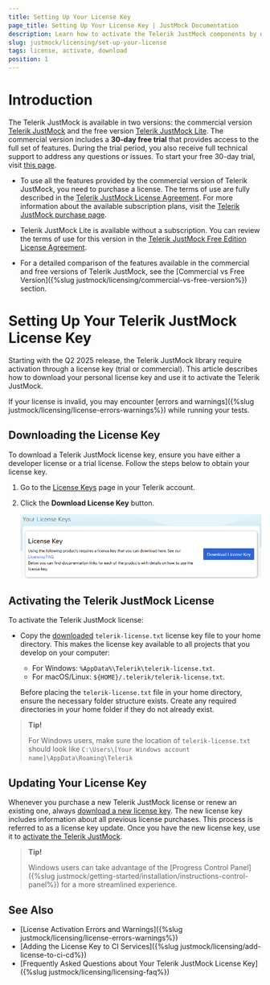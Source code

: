 ```yaml
---
title: Setting Up Your License Key
page_title: Setting Up Your License Key | JustMock Documentation
description: Learn how to activate the Telerik JustMock components by downloading and setting up your Telerik components license key.
slug: justmock/licensing/set-up-your-license
tags: license, activate, download
position: 1
---
```


# Introduction

The Telerik JustMock is available in two versions: the commercial version [Telerik JustMock](https://www.telerik.com/products/mocking.aspx) and the free version [Telerik JustMock Lite](https://www.telerik.com/justmock/free-mocking). The commercial version includes a **30-day free trial** that provides access to the full set of features. During the trial period, you also receive full technical support to address any questions or issues. To start your free 30-day trial, visit [this page](https://www.telerik.com/try/justmock).

* To use all the features provided by the commercial version of Telerik JustMock, you need to purchase a license. The terms of use are fully described in the [Telerik JustMock License Agreement](https://www.telerik.com/purchase/license-agreement/justmock-dlw-s). For more information about the available subscription plans, visit the [Telerik JustMock purchase page](https://www.telerik.com/purchase/individual-justmock.aspx).

* Telerik JustMock Lite is available without a subscription. You can review the terms of use for this version in the [Telerik JustMock Free Edition License Agreement](https://www.telerik.com/purchase/license-agreement/justmock-free-edition).

* For a detailed comparison of the features available in the commercial and free versions of Telerik JustMock, see the [Commercial vs Free Version]({%slug justmock/licensing/commercial-vs-free-version%}) section.

# Setting Up Your Telerik JustMock License Key

Starting with the Q2 2025 release, the Telerik JustMock library require activation through a license key (trial or commercial). This article describes how to download your personal license key and use it to activate the Telerik JustMock.

If your license is invalid, you may encounter [errors and warnings]({%slug justmock/licensing/license-errors-warnings%}) while running your tests.

## Downloading the License Key

To download a Telerik JustMock license key, ensure you have either a developer license or a trial license. Follow the steps below to obtain your license key.

1. Go to the [License Keys](https://www.telerik.com/account/your-licenses/license-keys) page in your Telerik account.

1. Click the **Download License Key** button.

    ![Download a Telerik JustMock License Key](./images/download-license-key.png)

## Activating the Telerik JustMock License

To activate the Telerik JustMock license:

* Copy the [downloaded](#downloading-the-license-key) `telerik-license.txt` license key file to your home directory. This makes the license key available to all projects that you develop on your computer:

    * For Windows: `%AppData%\Telerik\telerik-license.txt`.
    * For macOS/Linux: `${HOME}/.telerik/telerik-license.txt`.

    Before placing the `telerik-license.txt` file in your home directory, ensure the necessary folder structure exists. Create any required directories in your home folder if they do not already exist.

> **Tip!**
>
>For Windows users, make sure the location of `telerik-license.txt` should look like `C:\Users\[Your Windows account name]\AppData\Roaming\Telerik`
    
## Updating Your License Key

Whenever you purchase a new Telerik JustMock license or renew an existing one, always [download a new license key](#downloading-the-license-key). The new license key includes information about all previous license purchases. This process is referred to as a license key update. Once you have the new license key, use it to [activate the Telerik JustMock](#activating-the-telerik-justmock-license).

> **Tip!**
>
>Windows users can take advantage of the [Progress Control Panel]({%slug justmock/getting-started/installation/instructions-control-panel%}) for a more streamlined experience.

## See Also

* [License Activation Errors and Warnings]({%slug justmock/licensing/license-errors-warnings%})
* [Adding the License Key to CI Services]({%slug justmock/licensing/add-license-to-ci-cd%})
* [Frequently Asked Questions about Your Telerik JustMock License Key]({%slug justmock/licensing/licensing-faq%})

